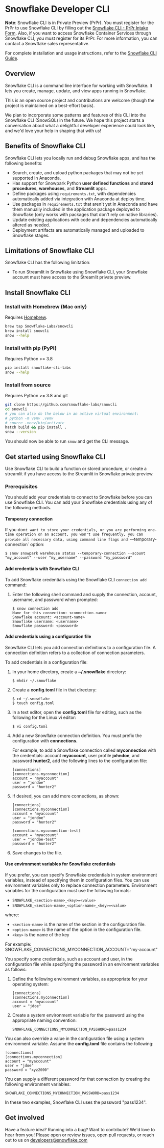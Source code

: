 # Snowflake Developer CLI

**Note**: Snowflake CLI is in Private Preview (PrPr). You must register for the PrPr to use Snowflake CLI by filling out the
[Snowflake CLI  - PrPr Intake Form](https://forms.gle/HZNhPNbzn7oExjFu8). Also, if you want to access Snowflake Container
Services through Snowflake CLI, you must register for its PrPr. For more information, you can contact a
Snowflake sales representative.

For complete installation and usage instructions, refer to the
[Snowflake CLI Guide](https://docs.snowflake.com/LIMITEDACCESS/snowcli/snowcli-guide).

## Overview

Snowflake CLI is a command line interface for working with Snowflake. It lets you create, manage, update, and view apps running in Snowflake.

This is an open source project and contributions are welcome (though the project is maintained on a best-effort basis).

We plan to incorporate some patterns and features of this CLI into the Snowflake CLI (SnowSQL) in the future. We hope this project starts a conversation about what a delightful developer experience could look like, and we'd love your help in shaping that with us!

## Benefits of Snowflake CLI

Snowflake CLI lets you locally run and debug Snowflake apps, and has the following benefits:

- Search, create, and upload python packages that may not be yet supported in Anaconda.
- Has support for Snowpark Python **user defined functions** and **stored procedures**, **warehouses**, and **Streamlit** apps.
- Define packages using `requirements.txt`, with dependencies automatically added via integration with Anaconda at deploy time.
- Use packages in `requirements.txt` that aren't yet in Anaconda and have them manually included in the application package deployed to Snowflake (only works with packages that don't rely on native libraries).
- Update existing applications with code and dependencies automatically altered as needed.
- Deployment artifacts are automatically managed and uploaded to Snowflake stages.

## Limitations of Snowflake CLI

Snowflake CLI has the following limitation:

- To run Streamlit in Snowflake using Snowflake CLI, your Snowflake account must have access to the Streamlit private preview.

## Install Snowflake CLI

### Install with Homebrew (Mac only)

Requires [Homebrew](https://brew.sh/).

```bash
brew tap Snowflake-Labs/snowcli
brew install snowcli
snow --help
```

### Install with pip (PyPi)

Requires Python >= 3.8

```bash
pip install snowflake-cli-labs
snow --help
```

### Install from source

Requires Python >= 3.8 and git

```bash
git clone https://github.com/snowflake-labs/snowcli
cd snowcli
# you can also do the below in an active virtual environment:
# python -m venv .venv
# source .venv/bin/activate
hatch build && pip install .
snow --version
```

You should now be able to run `snow` and get the CLI message.

## Get started using Snowflake CLI

Use Snowflake CLI to build a function or stored procedure, or create a streamlit if you have access to the Streamlit in Snowflake private preview.

### Prerequisites

You should add your credentials to connect to Snowflake before you can use Snowflake CLI. You can add your Snowflake credentials using any of the following methods.

#### Temporary connection

If you don`t want to store your credentials, or you are performing one-time operation on an account, you won't use frequently, you can provide all necessary data, using command
line flags and `--temporary-connection` option:
```commandline
$ snow snowpark warehouse status --temporary-connection --acount "my_account" --user "my_username" --password "my_password"
```


#### Add credentials with Snowflake CLI

To add Snowflake credentials using the Snowflake CLI `connection add` command:

1. Enter the following shell command and supply the connection, account, username, and password when prompted:

   ```
   $ snow connection add
   Name for this connection: <connection-name>
   Snowflake account: <account-name>
   Snowflake username: <username>
   Snowflake password: <password>
   ```

#### Add credentials using a configuration file

Snowflake CLI lets you add connection definitions to a configuration file.
A connection definition refers to a collection of connection parameters.

To add credentials in a configuration file:

1. In your home directory, create a **~/.snowflake** directory:

   ```
   $ mkdir ~/.snowflake
   ```

1. Create a **config.toml** file in that directory:

   ```
   $ cd ~/.snowflake
   $ touch config.toml
   ```

1. In a text editor, open the **config.toml** file for editing, such as the following for the Linux vi editor:

   ```
   $ vi config.toml
   ```

1. Add a new Snowflake connection definition. You must prefix the configuration with **connections**.

   For example, to add a Snowflake connection called **myconnection** with the credentials: account **myaccount**,
   user profile **johndoe**, and password **hunter2**,
   add the following lines to the configuration file:

   ```
   [connections]
   [connections.myconnection]
   account = "myaccount"
   user = "jondoe"
   password = "hunter2"
   ```

1. If desired, you can add more connections, as shown:

   ```
   [connections]
   [connections.myconnection]
   account = "myaccount"
   user = "jondoe"
   password = "hunter2"

   [connections.myconnection-test]
   account = "myaccount"
   user = "jondoe-test"
   password = "hunter2"
   ```

1. Save changes to the file.


#### Use environment variables for Snowflake credentials

If you prefer, you can specify Snowflake credentials in system environment variables, instead of specifying them
in configuration files. You can use environment variables only to replace connection parameters. Environment variables for
the configuration must use the following formats:

- ``SNOWFLAKE_<section-name>_<key>=<value>``
- ``SNOWFLAKE_<section-name>_<option-name>_<key>=<value>``

where:

- ``<section-name>`` is the name of the section in the configuration file.
- ``<option-name>`` is the name of the option in the configuration file.
- ``<key>`` is the name of the key

For example: SNOWFLAKE_CONNECTIONS_MYCONNECTION_ACCOUNT="my-account"


You specify some credentials, such as account and user, in the configuration file while specifying the password in an
environment variables as follows:

1. Define the following environment variables, as appropriate for your operating system:

   ```
   [connections]
   [connections.myconnection]
   account = "myaccount"
   user = "jdoe"
   ```

1. Create a system environment variable for the password using the appropriate naming convention:

   ```
   SNOWFLAKE_CONNECTIONS_MYCONNECTION_PASSWORD=pass1234
   ```

You can also override a value in the configuration file using a system environment variable. Assume the **config.toml**
file contains the following:

```
[connections]
[connections.myconnection]
account = "myaccount"
user = "jdoe"
password = "xyz2000"
```

You can supply a different password for that connection by creating the following environment variables:

```
SNOWFLAKE_CONNECTIONS_MYCONNECTION_PASSWORD=pass1234
```

In these two examples, Snowflake CLI uses the password "pass1234".

## Get involved

Have a feature idea? Running into a bug? Want to contribute? We'd love to hear from you!
Please open or review issues, open pull requests, or reach out to us on developers@snowflake.com
